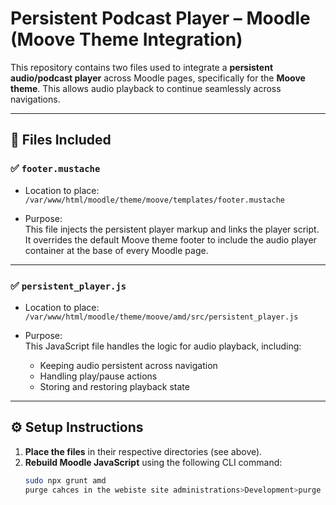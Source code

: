 # Persistent Podcast Player – Moodle (Moove Theme Integration)

This repository contains two files used to integrate a **persistent audio/podcast player** across Moodle pages, specifically for the **Moove theme**. This allows audio playback to continue seamlessly across navigations.

---

## 📂 Files Included

### ✅ `footer.mustache`  
- Location to place:  
  `/var/www/html/moodle/theme/moove/templates/footer.mustache`

- Purpose:  
  This file injects the persistent player markup and links the player script. It overrides the default Moove theme footer to include the audio player container at the base of every Moodle page.

---

### ✅ `persistent_player.js`  
- Location to place:  
  `/var/www/html/moodle/theme/moove/amd/src/persistent_player.js`

- Purpose:  
  This JavaScript file handles the logic for audio playback, including:
  - Keeping audio persistent across navigation
  - Handling play/pause actions
  - Storing and restoring playback state

---

## ⚙️ Setup Instructions

1. **Place the files** in their respective directories (see above).
2. **Rebuild Moodle JavaScript** using the following CLI command:
   ```bash
   sudo npx grunt amd
   purge cahces in the webiste site administrations>Development>purge caches

